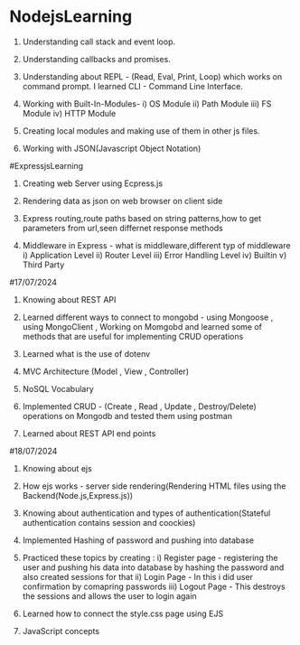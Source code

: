 # NodejsLearning

1) Understanding call stack and event loop.

2) Understanding callbacks and promises.

3) Understanding about REPL - (Read, Eval, Print, Loop) which works on command prompt. I learned CLI - Command Line Interface.

4) Working with Built-In-Modules-
    i) OS Module
   ii) Path Module
  iii) FS Module
   iv) HTTP Module

5) Creating local modules and making use of them in other js files.

6) Working with JSON(Javascript Object Notation)

#ExpressjsLearning

1) Creating web Server using Ecpress.js

2) Rendering data as json on web browser on client side

3) Express routing,route paths based on string patterns,how to get parameters from url,seen differnet response methods

4) Middleware in Express - what is middleware,different typ of middleware
    i) Application Level
   ii) Router Level
  iii) Error Handling Level
   iv) Builtin
    v) Third Party


#17/07/2024
1) Knowing about REST API

2) Learned different ways to connect to mongobd - using Mongoose , using MongoClient , Working on Momgobd and learned some of methods that are useful for implementing CRUD operations
 
3) Learned what is the use of dotenv
 
4) MVC Architecture (Model , View , Controller)

5) NoSQL Vocabulary

6) Implemented CRUD - (Create , Read , Update , Destroy/Delete) operations on Mongodb and tested them using postman

7) Learned about REST API end points 

#18/07/2024
1) Knowing about ejs

2) How ejs works - server side rendering(Rendering HTML files using the Backend(Node.js,Express.js))

3) Knowing about authentication and types of authentication(Stateful authentication contains session and coockies)

4) Implemented Hashing of password and pushing into database

5) Practiced these topics by creating :
   i) Register page - registering the user and pushing his data into database by hashing the password and also created sessions for that
  ii) Login Page - In this i did user confirmation by comapring passwords
 iii) Logout Page - This destroys the sessions and allows the user to login again

6) Learned how to connect the style.css page using EJS

7) JavaScript concepts
